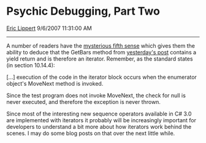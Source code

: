 <div id="page">

# Psychic Debugging, Part Two

[Eric Lippert](https://social.msdn.microsoft.com/profile/Eric%20Lippert) 9/6/2007 11:31:00 AM

-----

<div id="content">

<div class="mine">

A number of readers have the [mysterious fifth sense](http://blogs.msdn.com/ericlippert/archive/2004/08/20/i-have-a-mysterious-fifth-sense.aspx) which gives them the ability to deduce that the <span class="code">GetBars</span> method from [yesterday's post](http://blogs.msdn.com/ericlippert/archive/2007/09/05/psychic-debugging-part-one.aspx) contains a <span class="code">yield return</span> and is therefore an iterator. Remember, as the standard states (in section 10.14.4):

<span class="spec"> </span>

\[...\] execution of the code in the iterator block occurs when the enumerator object's MoveNext method is invoked.

Since the test program does not invoke <span class="code">MoveNext</span>, the check for <span class="code">null</span> is never executed, and therefore the exception is never thrown.

Since most of the interesting new sequence operators available in C\# 3.0 are implemented with iterators it probably will be increasingly important for developers to understand a bit more about how iterators work behind the scenes. I may do some blog posts on that over the next little while.

</div>

</div>

</div>

